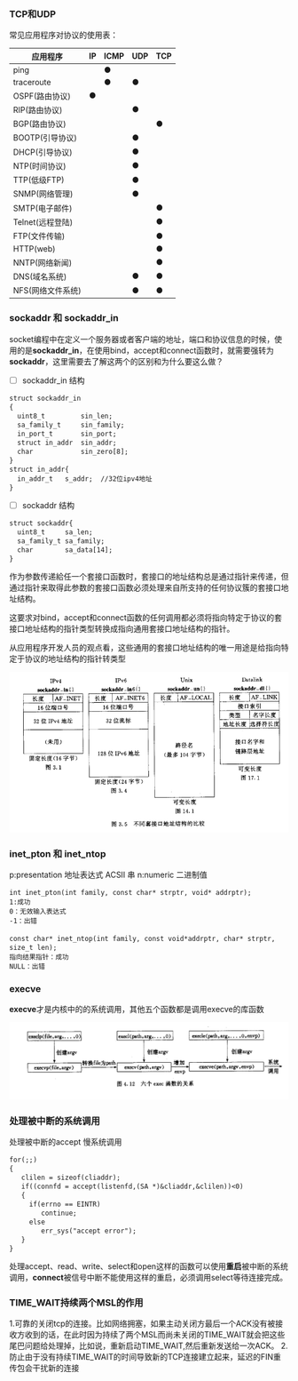 ### TCP和UDP

常见应用程序对协议的使用表：

|应用程序|IP|ICMP|UDP|TCP|
|-|-|-|-|-|
|ping||●|||
|traceroute||●|●||
|OSPF(路由协议)|●||||
|RIP(路由协议)|||●||
|BGP(路由协议)||||●|
|BOOTP(引导协议)|||●||
|DHCP(引导协议)|||●||
|NTP(时间协议)|||●||
|TTP(低级FTP)|||●||
|SNMP(网络管理)|||●||
|SMTP(电子邮件)||||●|
|Telnet(远程登陆)||||●|
|FTP(文件传输)||||●|
|HTTP(web)||||●|
|NNTP(网络新闻)||||●|
|DNS(域名系统)|||●|●|
|NFS(网络文件系统)|||●|●|


### sockaddr 和 sockaddr_in
socket编程中在定义一个服务器或者客户端的地址，端口和协议信息的时候，使用的是**sockaddr_in**，在使用bind，accept和connect函数时，就需要强转为**sockaddr**，这里需要去了解这两个的区别和为什么要这么做？

- [ ] sockaddr_in 结构
```
struct sockaddr_in
{
  uint8_t         sin_len;
  sa_family_t     sin_family;
  in_port_t       sin_port;
  struct in_addr  sin_addr;
  char            sin_zero[8];
}
struct in_addr{
  in_addr_t   s_addr;  //32位ipv4地址
}
```
- [ ] sockaddr 结构
```
struct sockaddr{
  uint8_t     sa_len;
  sa_family_t sa_family;
  char        sa_data[14];
}
```
作为参数传递給任一个套接口函数时，套接口的地址结构总是通过指针来传递，但通过指针来取得此参数的套接口函数必须处理来自所支持的任何协议簇的套接口地址结构。

这要求对bind，accept和connect函数的任何调用都必须将指向特定于协议的套接口地址结构的指针类型转换成指向通用套接口地址结构的指针。

从应用程序开发人员的观点看，这些通用的套接口地址结构的唯一用途是给指向特定于协议的地址结构的指针转类型

<img src="https://github.com/ShireHong/Doraemon/blob/master/UNP/source/%E5%9C%B0%E5%9D%80%E7%BB%93%E6%9E%84.png"  
    alt="图片加载失败时，显示这段字"/>

### inet_pton 和 inet_ntop

p:presentation 地址表达式 ACSII 串
n:numeric 二进制值

```
int inet_pton(int family, const char* strptr, void* addrptr);
1:成功
0：无效输入表达式
-1：出错

const char* inet_ntop(int family, const void*addrptr, char* strptr, size_t len);
指向结果指针：成功
NULL：出错
```
### execve
**execve**才是内核中的的系统调用，其他五个函数都是调用execve的库函数

<img src="https://github.com/ShireHong/Doraemon/blob/master/UNP/source/execve.png"  
    alt="图片加载失败时，显示这段字"/>
### 处理被中断的系统调用
处理被中断的accept
慢系统调用
```
for(;;)
{
   clilen = sizeof(cliaddr);
   if((connfd = accept(listenfd,(SA *)&cliaddr,&clilen))<0)
   {
     if(errno == EINTR)
        continue;
     else
        err_sys("accept error");
   }
}
```
处理accept、read、write、select和open这样的函数可以使用**重启**被中断的系统调用，**connect**被信号中断不能使用这样的重启，必须调用select等待连接完成。

### TIME_WAIT持续两个MSL的作用
1.可靠的关闭tcp的连接。比如网络拥塞，如果主动关闭方最后一个ACK没有被接收方收到的话，在此时因为持续了两个MSL而尚未关闭的TIME_WAIT就会把这些尾巴问题给处理掉，比如说，重新启动TIME_WAIT,然后重新发送给一次ACK。
2.防止由于没有持续TIME_WAIT的时间导致新的TCP连接建立起来，延迟的FIN重传包会干扰新的连接
